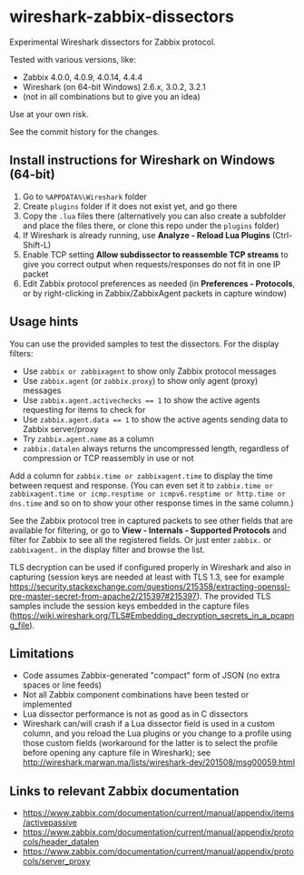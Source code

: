 # wireshark-zabbix-dissectors

Experimental Wireshark dissectors for Zabbix protocol.

Tested with various versions, like:
- Zabbix 4.0.0, 4.0.9, 4.0.14, 4.4.4
- Wireshark (on 64-bit Windows) 2.6.x, 3.0.2, 3.2.1
- (not in all combinations but to give you an idea)

Use at your own risk.

See the commit history for the changes.

## Install instructions for Wireshark on Windows (64-bit)

1. Go to `%APPDATA%\Wireshark` folder
1. Create `plugins` folder if it does not exist yet, and go there
1. Copy the `.lua` files there (alternatively you can also create a subfolder and
place the files there, or clone this repo under the `plugins` folder)
1. If Wireshark is already running, use **Analyze - Reload Lua Plugins** (Ctrl-Shift-L)
1. Enable TCP setting **Allow subdissector to reassemble TCP streams**
to give you correct output when requests/responses do not fit in one
IP packet
1. Edit Zabbix protocol preferences as needed (in **Preferences - Protocols**, or
by right-clicking in Zabbix/ZabbixAgent packets in capture window)

## Usage hints

You can use the provided samples to test the dissectors. For the display filters:

- Use `zabbix or zabbixagent` to show only Zabbix protocol messages
- Use `zabbix.agent` (or `zabbix.proxy`) to show only agent (proxy) messages
- Use `zabbix.agent.activechecks == 1` to show the active agents requesting for items
to check for
- Use `zabbix.agent.data == 1` to show the active agents sending data to Zabbix server/proxy
- Try `zabbix.agent.name` as a column
- `zabbix.datalen` always returns the uncompressed length, regardless of
compression or TCP reassembly in use or not

Add a column for `zabbix.time or zabbixagent.time` to display the time between
request and response. (You can even set it to
`zabbix.time or zabbixagent.time or icmp.resptime or icmpv6.resptime or http.time or dns.time`
and so on to show your other response times in the same column.)

See the Zabbix protocol tree in captured packets to see other fields that are
available for filtering, or go to **View - Internals - Supported Protocols** and
filter for Zabbix to see all the registered fields. Or just enter `zabbix.` or
`zabbixagent.` in the display filter and browse the list.

TLS decryption can be used if configured properly in Wireshark and also in
capturing (session keys are needed at least with TLS 1.3, see for example
https://security.stackexchange.com/questions/215358/extracting-openssl-pre-master-secret-from-apache2/215397#215397).
The provided TLS samples include the session keys embedded in the capture files
(https://wiki.wireshark.org/TLS#Embedding_decryption_secrets_in_a_pcapng_file).

## Limitations

- Code assumes Zabbix-generated "compact" form of JSON (no extra spaces or line feeds)
- Not all Zabbix component combinations have been tested or implemented
- Lua dissector performance is not as good as in C dissectors
- Wireshark can/will crash if a Lua dissector field is used in a custom column, and you reload the
Lua plugins or you change to a profile using those custom fields (workaround for the latter is
to select the profile before opening any capture file in Wireshark); see
http://wireshark.marwan.ma/lists/wireshark-dev/201508/msg00059.html

## Links to relevant Zabbix documentation

- https://www.zabbix.com/documentation/current/manual/appendix/items/activepassive
- https://www.zabbix.com/documentation/current/manual/appendix/protocols/header_datalen
- https://www.zabbix.com/documentation/current/manual/appendix/protocols/server_proxy
